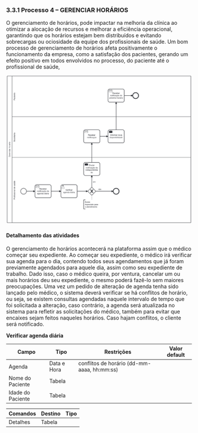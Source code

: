 ### 3.3.1 Processo 4 – GERENCIAR HORÁRIOS

O gerenciamento de horários, pode impactar na melhoria da clínica ao otimizar a alocação de recursos e melhorar a eficiência operacional, garantindo que os horários estejam bem distribuídos e evitando sobrecargas ou ociosidade da equipe dos profissionais de saúde. Um bom processo de gerenciamento de horários afeta positivamente o funcionamento da empresa, como a satisfação dos pacientes, gerando um efeito positivo em todos envolvidos no processo, do paciente até o profissional de saúde,

![Exemplo de um Modelo BPMN do PROCESSO 1](images/processo_4_gerenciar_horario.png "BPMN do Processo 4.")

#### Detalhamento das atividades

O gerenciamento de horários acontecerá na plataforma assim que o médico começar seu expediente. Ao começar seu expediente, o médico irá verificar sua agenda para o dia, contendo todos seus agendamentos que já foram previamente agendados para aquele dia, assim como seu expediente de trabalho. Dado isso, caso o médico queira, por ventura, cancelar um ou mais horários deu seu expediente, o mesmo poderá fazê-lo sem maiores preocupações. Uma vez um pedido de alteração de agenda tenha sido lançado pelo médico, o sistema deverá verificar se há conflitos de horário, ou seja, se existem consultas agendadas naquele intervalo de tempo que foi solicitada a alteração, caso contrário, a agenda será atualizada no sistema para refletir as solicitações do médico, também para evitar que encaixes sejam feitos naqueles horários. Caso hajam conflitos, o cliente será notificado.


**Verificar agenda diária**

| **Campo**       | **Tipo**         | **Restrições** | **Valor default** |
| ---             | ---              | ---            | ---               |
| Agenda  | Data e Hora  |      conflitos de horário (dd-mm-aaaa, hh:mm:ss)       |                  |
|          Nome do Paciente       |    Tabela              |               |                   |
|          Idade do Paciente       |    Tabela              |               |            |

| **Comandos**         |  **Destino**                   | **Tipo**          |
| ---                  | ---                            | ---               |
| Detalhes | Tabela  |  |
